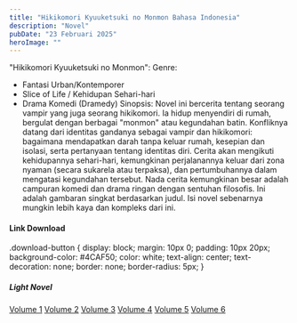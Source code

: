 ```yaml
---
title: "Hikikomori Kyuuketsuki no Monmon Bahasa Indonesia"
description: "Novel"
pubDate: "23 Februari 2025"
heroImage: ""
---
```

"Hikikomori Kyuuketsuki no Monmon":
Genre:
 * Fantasi Urban/Kontemporer
 * Slice of Life / Kehidupan Sehari-hari
 * Drama Komedi (Dramedy)
Sinopsis: Novel ini bercerita tentang seorang vampir yang juga seorang hikikomori. Ia hidup menyendiri di rumah, bergulat dengan berbagai "monmon" atau kegundahan batin. Konfliknya datang dari identitas gandanya sebagai vampir dan hikikomori: bagaimana mendapatkan darah tanpa keluar rumah, kesepian dan isolasi, serta pertanyaan tentang identitas diri. Cerita akan mengikuti kehidupannya sehari-hari, kemungkinan perjalanannya keluar dari zona nyaman (secara sukarela atau terpaksa), dan pertumbuhannya dalam mengatasi kegundahan tersebut. Nada cerita kemungkinan besar adalah campuran komedi dan drama ringan dengan sentuhan filosofis.
Ini adalah gambaran singkat berdasarkan judul. Isi novel sebenarnya mungkin lebih kaya dan kompleks dari ini.

#### Link Download
<!DOCTYPE html>
<html>
<head
  <style>
  .download-button {
      display: block;
      margin: 10px 0;
      padding: 10px 20px;
      background-color: #4CAF50;
      color: white;
      text-align: center;
      text-decoration: none;
      border: none;
      border-radius: 5px;
    }
  </style>
</head>
<body>

  <h5>Light Novel</h5>
  <a href="https://gawr-index.floral.workers.dev/0:/LN%20&%20WN/LN%20&%20WN%20Jepang%20P1/Hikikomari%20Kyuuketsuki%20No%20Monmon/Hikikomori%20Kyuuketsuki%20no%20Monmon%20Vol%2001%20LN%20Indonesia.pdf" class="download-button" download>Volume 1</a>
  <a href="https://gawr-index.floral.workers.dev/0:/LN%20&%20WN/LN%20&%20WN%20Jepang%20P1/Hikikomari%20Kyuuketsuki%20No%20Monmon/Hikikomori%20Kyuuketsuki%20no%20Monmon%20Vol%2002%20LN%20Indonesia.pdf" class="download-button" download>Volume 2</a>
  <a href="https://gawr-index.floral.workers.dev/0:/LN%20&%20WN/LN%20&%20WN%20Jepang%20P1/Hikikomari%20Kyuuketsuki%20No%20Monmon/Hikikomori%20Kyuuketsuki%20no%20Monmon%20Vol%2003%20LN%20Indonesia.pdf" class="download-button" download>Volume 3</a>
  <a href="https://gawr-index.floral.workers.dev/0:/LN%20&%20WN/LN%20&%20WN%20Jepang%20P1/Hikikomari%20Kyuuketsuki%20No%20Monmon/Hikikomori%20Kyuuketsuki%20no%20Monmon%20Vol%2004%20LN%20Indonesia.pdf" class="download-button" download>Volume 4</a>
  <a href="https://gawr-index.floral.workers.dev/0:/LN%20&%20WN/LN%20&%20WN%20Jepang%20P1/Hikikomari%20Kyuuketsuki%20No%20Monmon/Hikikomori%20Kyuuketsuki%20no%20Monmon%20Vol%2005%20LN%20Indonesia.pdf" class="download-button" download>Volume 5</a>
  <a href="https://gawr-index.floral.workers.dev/0:/LN%20&%20WN/LN%20&%20WN%20Jepang%20P1/Hikikomari%20Kyuuketsuki%20No%20Monmon/Hikikomori%20Kyuuketsuki%20no%20Monmon%20Vol%2006%20LN%20Indonesia.pdf" class="download-button" download>Volume 6</a>

</body>
</html>
